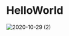 # HelloWorld

![2020-10-29 (2)](https://user-images.githubusercontent.com/54592463/97548879-0011f180-19d0-11eb-8733-04f3597f4f71.png)

